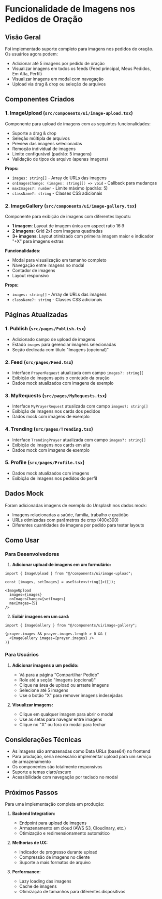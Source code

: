 # Funcionalidade de Imagens nos Pedidos de Oração

## Visão Geral

Foi implementado suporte completo para imagens nos pedidos de oração. Os usuários agora podem:

- Adicionar até 5 imagens por pedido de oração
- Visualizar imagens em todos os feeds (Feed principal, Meus Pedidos, Em Alta, Perfil)
- Visualizar imagens em modal com navegação
- Upload via drag & drop ou seleção de arquivos

## Componentes Criados

### 1. ImageUpload (`src/components/ui/image-upload.tsx`)

Componente para upload de imagens com as seguintes funcionalidades:
- Suporte a drag & drop
- Seleção múltipla de arquivos
- Preview das imagens selecionadas
- Remoção individual de imagens
- Limite configurável (padrão: 5 imagens)
- Validação de tipos de arquivo (apenas imagens)

**Props:**
- `images: string[]` - Array de URLs das imagens
- `onImagesChange: (images: string[]) => void` - Callback para mudanças
- `maxImages?: number` - Limite máximo (padrão: 5)
- `className?: string` - Classes CSS adicionais

### 2. ImageGallery (`src/components/ui/image-gallery.tsx`)

Componente para exibição de imagens com diferentes layouts:
- **1 imagem**: Layout de imagem única em aspect ratio 16:9
- **2 imagens**: Grid 2x1 com imagens quadradas
- **3+ imagens**: Layout otimizado com primeira imagem maior e indicador "+X" para imagens extras

**Funcionalidades:**
- Modal para visualização em tamanho completo
- Navegação entre imagens no modal
- Contador de imagens
- Layout responsivo

**Props:**
- `images: string[]` - Array de URLs das imagens
- `className?: string` - Classes CSS adicionais

## Páginas Atualizadas

### 1. Publish (`src/pages/Publish.tsx`)
- Adicionado campo de upload de imagens
- Estado `images` para gerenciar imagens selecionadas
- Seção dedicada com título "Imagens (opcional)"

### 2. Feed (`src/pages/Feed.tsx`)
- Interface `PrayerRequest` atualizada com campo `images?: string[]`
- Exibição de imagens após o conteúdo da oração
- Dados mock atualizados com imagens de exemplo

### 3. MyRequests (`src/pages/MyRequests.tsx`)
- Interface `MyPrayerRequest` atualizada com campo `images?: string[]`
- Exibição de imagens nos cards dos pedidos
- Dados mock com imagens de exemplo

### 4. Trending (`src/pages/Trending.tsx`)
- Interface `TrendingPrayer` atualizada com campo `images?: string[]`
- Exibição de imagens nos cards em alta
- Dados mock com imagens de exemplo

### 5. Profile (`src/pages/Profile.tsx`)
- Dados mock atualizados com imagens
- Exibição de imagens nos pedidos do perfil

## Dados Mock

Foram adicionadas imagens de exemplo do Unsplash nos dados mock:
- Imagens relacionadas a saúde, família, trabalho e gratidão
- URLs otimizadas com parâmetros de crop (400x300)
- Diferentes quantidades de imagens por pedido para testar layouts

## Como Usar

### Para Desenvolvedores

1. **Adicionar upload de imagens em um formulário:**
```tsx
import { ImageUpload } from "@/components/ui/image-upload";

const [images, setImages] = useState<string[]>([]);

<ImageUpload
  images={images}
  onImagesChange={setImages}
  maxImages={5}
/>
```

2. **Exibir imagens em um card:**
```tsx
import { ImageGallery } from "@/components/ui/image-gallery";

{prayer.images && prayer.images.length > 0 && (
  <ImageGallery images={prayer.images} />
)}
```

### Para Usuários

1. **Adicionar imagens a um pedido:**
   - Vá para a página "Compartilhar Pedido"
   - Role até a seção "Imagens (opcional)"
   - Clique na área de upload ou arraste imagens
   - Selecione até 5 imagens
   - Use o botão "X" para remover imagens indesejadas

2. **Visualizar imagens:**
   - Clique em qualquer imagem para abrir o modal
   - Use as setas para navegar entre imagens
   - Clique no "X" ou fora do modal para fechar

## Considerações Técnicas

- As imagens são armazenadas como Data URLs (base64) no frontend
- Para produção, seria necessário implementar upload para um serviço de armazenamento
- Os componentes são totalmente responsivos
- Suporte a temas claro/escuro
- Acessibilidade com navegação por teclado no modal

## Próximos Passos

Para uma implementação completa em produção:

1. **Backend Integration:**
   - Endpoint para upload de imagens
   - Armazenamento em cloud (AWS S3, Cloudinary, etc.)
   - Otimização e redimensionamento automático

2. **Melhorias de UX:**
   - Indicador de progresso durante upload
   - Compressão de imagens no cliente
   - Suporte a mais formatos de arquivo

3. **Performance:**
   - Lazy loading das imagens
   - Cache de imagens
   - Otimização de tamanhos para diferentes dispositivos
